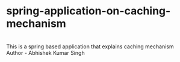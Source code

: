 # spring-application-on-caching-mechanism
<br>This is a spring based application that explains caching mechanism
<br>Author - Abhishek Kumar Singh
